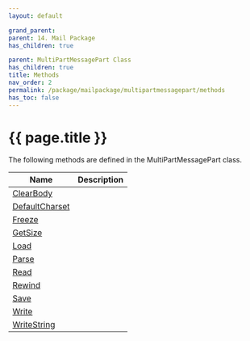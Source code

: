 ```yaml
---
layout: default

grand_parent: 
parent: 14. Mail Package
has_children: true

parent: MultiPartMessagePart Class
has_children: true
title: Methods
nav_order: 2
permalink: /package/mailpackage/multipartmessagepart/methods
has_toc: false
---
```

# {{ page.title }}

The following methods are defined in the MultiPartMessagePart class.

|Name       |  Description |
|----------	|--------------|
| [ClearBody](/package/mailpackage/multipartmessagepart/methods/clearbody) | |
| [DefaultCharset](/package/mailpackage/multipartmessagepart/methods/defaultcharset) | |
| [Freeze](/package/mailpackage/multipartmessagepart/methods/freeze) | |
| [GetSize](/package/mailpackage/multipartmessagepart/methods/getsize) | |
| [Load](/package/mailpackage/multipartmessagepart/methods/load) | |
| [Parse](/package/mailpackage/multipartmessagepart/methods/parse) | |
| [Read](/package/mailpackage/multipartmessagepart/methods/read) | |
| [Rewind](/package/mailpackage/multipartmessagepart/methods/rewind) | |
| [Save](/package/mailpackage/multipartmessagepart/methods/save) | |
| [Write](/package/mailpackage/multipartmessagepart/methods/write) | |
| [WriteString](/package/mailpackage/multipartmessagepart/methods/writestring) | |